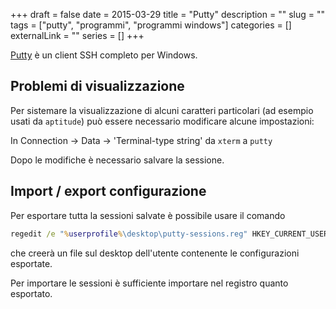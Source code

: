 +++ 
draft = false
date = 2015-03-29
title = "Putty"
description = ""
slug = "" 
tags = ["putty", "programmi", "programmi windows"]
categories = []
externalLink = ""
series = []
+++

[Putty](https://www.chiark.greenend.org.uk/~sgtatham/putty/download.html) è un client SSH completo per Windows.

## Problemi di visualizzazione

Per sistemare la visualizzazione di alcuni caratteri particolari (ad esempio usati da `aptitude`) può essere necessario modificare alcune impostazioni:

In Connection -> Data -> 'Terminal-type string' da `xterm` a `putty`

Dopo le modifiche è necessario salvare la sessione.

## Import / export configurazione

Per esportare tutta la sessioni salvate è possibile usare il comando
```cmd
regedit /e "%userprofile%\desktop\putty-sessions.reg" HKEY_CURRENT_USER\Software\SimonTatham\PuTTY\Sessions
```
che creerà un file sul desktop dell'utente contenente le configurazioni esportate.

Per importare le sessioni è sufficiente importare nel registro quanto esportato.